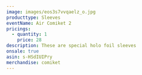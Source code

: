 ```yaml
---
image: images/eos3s7vvqaelz_o.jpg
producttype: Sleeves
eventName: Air Comiket 2
pricings:
  - quantity: 1
    price: 28
description: These are special holo foil sleeves
onsale: true
asin: s-HSdIUIPry
merchandise: comiket
---
```

